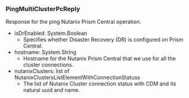### PingMultiClusterPcReply
Response for the ping Nutanix Prism Central operation.

- isDrEnabled: System.Boolean
  - Specifies whether Disaster Recovery (DR) is configured on Prism Central.
- hostname: System.String
  - Hostname for the Nutanix Prism Central that we
        use for all the cluster connections.
- nutanixClusters: list of NutanixClustersListElementWithConnectionStatuss
  - The list of Nutanix Cluster connection status with CDM and its natural uuid and name.

